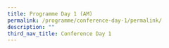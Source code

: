 ```yaml
---
title: Programme Day 1 (AM)
permalink: /programme/conference-day-1/permalink/
description: ""
third_nav_title: Conference Day 1
---
```

